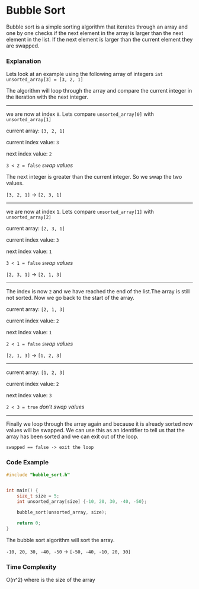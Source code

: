 # Bubble Sort
Bubble sort is a simple sorting algorithm that iterates through an array and one by one checks if the next element in the array is larger than the next element in the list. If the next element is larger than the current element they are swapped.


### Explanation

Lets look at an example using the following array of integers 
`int unsorted_array[3] = [3, 2, 1]`

The algorithm will loop through the array and compare the current integer in the iteration with the next integer.

---
we are now at index `0`. Lets compare `unsorted_array[0]` with `unsorted_array[1]`

current array: `[3, 2, 1]`

current index value: `3`

next index value: `2`

`3 < 2 = false` *swap values*

The next integer is greater than the current integer. So we swap the two values.

`[3, 2, 1]` -> `[2, 3, 1]`

---

we are now at index `1`. Lets compare `unsorted_array[1]` with `unsorted_array[2]`

current array: `[2, 3, 1]`

current index value: `3`

next index value: `1`

`3 < 1 = false` *swap values*

`[2, 3, 1]` -> `[2, 1, 3]`

---

The index is now `2` and we have reached the end of the list.The array is still not sorted. Now we go back to the start of the array.

current array: `[2, 1, 3]`

current index value: `2`

next index value: `1`

`2 < 1 = false` *swap values*

`[2, 1, 3]` -> `[1, 2, 3]`

---

current array: `[1, 2, 3]`

current index value: `2`

next index value: `3`

`2 < 3 = true` *don't swap values*

---

Finally we loop through the array again and because it is already sorted now values will be swapped. We can use this as an identifier to tell us that the array has been sorted and we can exit out of the loop.

`swapped == false -> exit the loop`

### Code Example

```c++
#include "bubble_sort.h"


int main() {
    size_t size = 5;
    int unsorted_array[size] {-10, 20, 30, -40, -50};

    bubble_sort(unsorted_array, size);

    return 0;
}
```

The bubble sort algorithm will sort the array.

`-10, 20, 30, -40, -50` -> `[-50, -40, -10, 20, 30]`

### Time Complexity
O(n^2) where is the size of the array